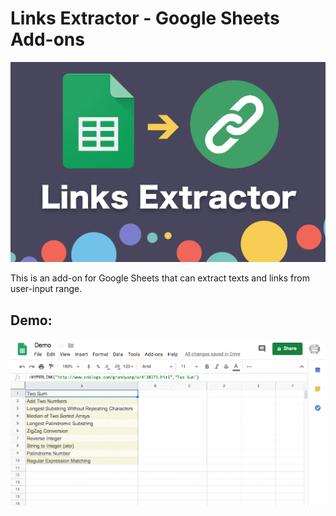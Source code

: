# Links Extractor - Google Sheets Add-ons

![Cover](cover.png)

This is an add-on for Google Sheets that can extract texts and links from user-input range.

## Demo:
![Demo](Demo.gif)